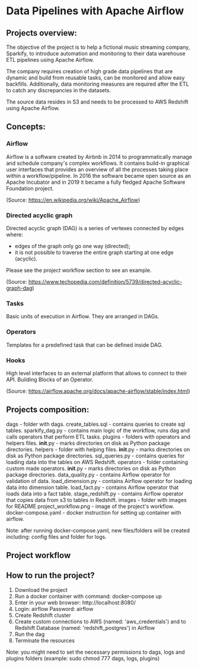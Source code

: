 # Data Pipelines with Apache Airflow 
## Projects overview:
The objective of the project is to help a fictional music streaming company, Sparkify, to introduce automation and monitoring to their data warehouse ETL pipelines using Apache Airflow.

The company requires creation of high grade data pipelines that are dynamic and build from reusable tasks, can be monitored and allow easy backfills. Additionally, data monitoring measures are required after the ETL to catch any discrepancies in the datasets.

The source data resides in S3 and needs to be processed to AWS Redshift using Apache Airflow.

## Concepts:
### Airflow
Airflow is a software created by Airbnb in 2014 to programmatically manage and schedule company's complex workflows. It contains build-in graphical user interfaces
that provides an overview of all the processes taking place within a workflow/pipeline. In 2016 the software became open source as an Apache Incubator and in 2019 it became 
a fully fledged Apache Software Foundation project.

(Source: https://en.wikipedia.org/wiki/Apache_Airflow)

### Directed acyclic graph
Directed acyclic graph (DAG) is a series of vertexes connected by edges where:
- edges of the graph only go one way (directed);
- it is not possible to traverse the entire graph starting at one edge (acyclic).

Please see the project workflow section to see an example. 

(Source: https://www.techopedia.com/definition/5739/directed-acyclic-graph-dag)

### Tasks
Basic units of execution in Airflow. They are arranged in DAGs. 

### Operators
Templates for a predefined task that can be defined inside DAG.

### Hooks
High level interfaces to an external platform that allows to connect to their API. Building Blocks of an Operator. 

(Source: https://airflow.apache.org/docs/apache-airflow/stable/index.html)

## Projects composition:
dags - folder with dags.
    create_tables.sql - contains queries to create sql tables.
    sparkify_dag.py - contains main logic of the workflow, runs dag and calls operators that perform ETL tasks.
plugins - folders with operators and helpers files.
    __init__.py - marks directories on disk as Python package directories.
    helpers - folder with helping files.
        __init__.py - marks directories on disk as Python package directories.
        sql_queries.py - contains queries for loading data into the tables on AWS Redshift.
    operators - folder containing custom made operators.
        __init__.py - marks directories on disk as Python package directories.
        data_quality.py - contains Airflow operator for validation of data.
        load_dimension.py - contains Airflow operator for loading data into dimension table.
        load_fact.py - contains Airflow operator that loads data into a fact table.
        stage_redshift.py - contains Airflow operator that copies data from s3 to tables in Redshift.
images - folder with images for README
    project_workflow.png - image of the project's workflow.
docker-compose.yaml - docker instruction for setting up container with airflow.

Note: after running docker-compose.yaml, new files/folders will be created including: config files and folder for logs.

## Project workflow


## How to run the project?
1. Download the project
2. Run a docker container with command: docker-compose up
3. Enter in your web browser: http://localhost:8080/
4. Login: airflow Password: airflow
5. Create Redshift cluster
6. Create custom connections to AWS (named: 'aws_credentials') and to Redshift Database (named: 'redshift_postgres') in Airflow
7. Run the dag
8. Terminate the resources

Note: you might need to set the necessary permissions to dags, logs and plugins folders (example: sudo chmod 777 dags, logs, plugins)